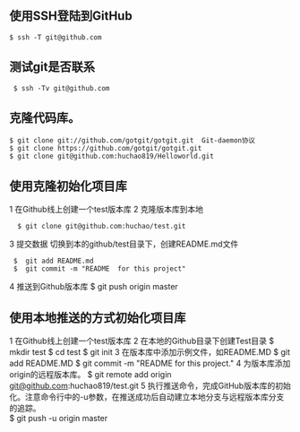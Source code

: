 	
## 使用SSH登陆到GitHub
	$ ssh -T git@github.com 
 
## 测试git是否联系
     $ ssh -Tv git@github.com
 
## 克隆代码库。
    $ git clone git://github.com/gotgit/gotgit.git  Git-daemon协议
    $ git clone https://github.com/gotgit/gotgit.git
    $ git clone git@github.com:huchao819/Helloworld.git
 
## 使用克隆初始化项目库
   1 在Github线上创建一个test版本库
   2 克隆版本库到本地
   
      $ git clone git@github.com:huchao/test.git 
      
   3 提交数据  切换到本的github/test目录下，创建README.md文件
   
     $  git add README.md
     $  git commit -m "README  for this project"
     
   4 推送到Github版本库
     $ git push origin master

 ## 使用本地推送的方式初始化项目库
 
   1 在Github线上创建一个test版本库
   2 在本地的Github目录下创建Test目录
     $ mkdir test
     $ cd test
     $ git init
   3 在版本库中添加示例文件，如README.MD
     $ git add README.MD
     $ git commit -m "README for this project."
   4 为版本库添加origin的远程版本库。
     $  git remote add origin git@github.com:huchao819/test.git
   5  执行推送命令，完成GitHub版本库的初始化。注意命令行中的-u参数，在推送成功后自动建立本地分支与远程版本库分支的追踪。             
     $ git push -u origin master
